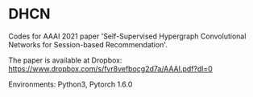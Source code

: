 # DHCN

Codes for AAAI 2021 paper 'Self-Supervised Hypergraph Convolutional Networks for Session-based Recommendation'.

The paper is available at Dropbox: https://www.dropbox.com/s/fvr8vefbocg2d7a/AAAI.pdf?dl=0

Environments: Python3, Pytorch 1.6.0

